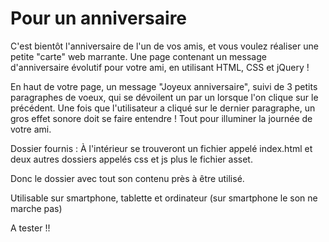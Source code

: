 # Pour un anniversaire

C'est bientôt l'anniversaire de l'un de vos amis, et vous voulez réaliser une petite "carte" web marrante. Une page contenant un message d'anniversaire évolutif pour votre ami, en utilisant HTML, CSS et jQuery !
 
En haut de votre page, un message "Joyeux anniversaire", suivi de 3 petits paragraphes de voeux, qui se dévoilent un par un lorsque l'on clique sur le précédent. Une fois que l'utilisateur a cliqué sur le dernier paragraphe, un gros effet sonore doit se faire entendre !  Tout pour illuminer la journée de votre ami.

Dossier fournis :
À l'intérieur se trouveront un fichier appelé index.html et deux autres dossiers appelés css et js plus le fichier asset.

Donc le dossier avec tout son contenu près à être utilisé.

Utilisable sur smartphone, tablette et ordinateur
(sur smartphone le son ne marche pas) 

A tester !!
